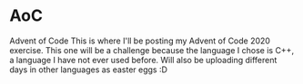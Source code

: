 # AoC
Advent of Code
This is where I'll be posting my Advent of Code 2020 exercise. 
This one will be a challenge because the language I chose is C++, a language I have not ever used before.
Will also be uploading different days in other languages as easter eggs :D
